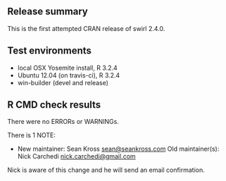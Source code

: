 ## Release summary

This is the first attempted CRAN release of swirl 2.4.0.

## Test environments

* local OSX Yosemite install, R 3.2.4
* Ubuntu 12.04 (on travis-ci), R 3.2.4
* win-builder (devel and release)

## R CMD check results

There were no ERRORs or WARNINGs. 

There is 1 NOTE:

* New maintainer:
   Sean Kross <sean@seankross.com>
 Old maintainer(s):
   Nick Carchedi <nick.carchedi@gmail.com>
   
Nick is aware of this change and he will send an email
confirmation.
